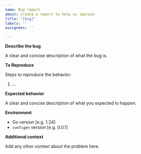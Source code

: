 ```yaml
---
name: Bug report
about: Create a report to help us improve
title: "[bug]"
labels: ''
assignees: ''

---
```


**Describe the bug**

A clear and concise description of what the bug is.

**To Reproduce**

Steps to reproduce the behavior:
1. ...

**Expected behavior**

A clear and concise description of what you expected to happen.

**Environment**

 - Go version [e.g. 1.24]
 - `configen` version [e.g. 0.0.1]

**Additional context**

Add any other context about the problem here.
